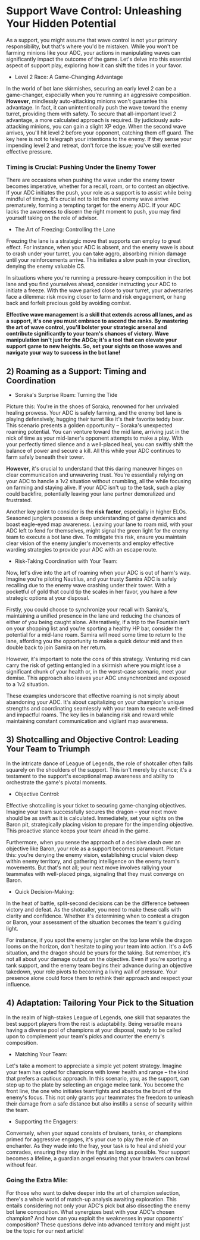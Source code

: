# Support Wave Control: Unleashing Your Hidden Potential

As a support, you might assume that wave control is not your primary responsibility, but that's where you'd be mistaken. While you won't be farming minions like your ADC, your actions in manipulating waves can significantly impact the outcome of the game. Let's delve into this essential aspect of support play, exploring how it can shift the tides in your favor.
- Level 2 Race: A Game-Changing Advantage

In the world of bot lane skirmishes, securing an early level 2 can be a game-changer, especially when you're running an aggressive composition. **However**, mindlessly auto-attacking minions won't guarantee this advantage. In fact, it can unintentionally push the wave toward the enemy turret, providing them with safety. To secure that all-important level 2 advantage, a more calculated approach is required. By judiciously auto-attacking minions, you can gain a slight XP edge. When the second wave arrives, you'll hit level 2 before your opponent, catching them off guard. The key here is not to telegraph your intentions to the enemy. If they sense your impending level 2 and retreat, don't force the issue; you've still exerted effective pressure.

### __Timing is Crucial: Pushing Under the Enemy Tower__


There are occasions when pushing the wave under the enemy tower becomes imperative, whether for a recall, roam, or to contest an objective. If your ADC initiates the push, your role as a support is to assist while being mindful of timing. It's crucial not to let the next enemy wave arrive prematurely, forming a tempting target for the enemy ADC. If your ADC lacks the awareness to discern the right moment to push, you may find yourself taking on the role of advisor.

- The Art of Freezing: Controlling the Lane

Freezing the lane is a strategic move that supports can employ to great effect. For instance, when your ADC is absent, and the enemy wave is about to crash under your turret, you can take aggro, absorbing minion damage until your reinforcements arrive. This initiates a slow push in your direction, denying the enemy valuable CS.

In situations where you're running a pressure-heavy composition in the bot lane and you find yourselves ahead, consider instructing your ADC to initiate a freeze. With the wave parked close to your turret, your adversaries face a dilemma: risk moving closer to farm and risk engagement, or hang back and forfeit precious gold by avoiding combat.

**Effective wave management is a skill that extends across all lanes, and as a support, it's one you must embrace to ascend the ranks. By mastering the art of wave control, you'll bolster your strategic arsenal and contribute significantly to your team's chances of victory. Wave manipulation isn't just for the ADCs; it's a tool that can elevate your support game to new heights. So, set your sights on those waves and navigate your way to success in the bot lane!**


## 2) Roaming as a Support: Timing and Coordination
- Soraka's Surprise Roam: Turning the Tide

Picture this: You're in the shoes of Soraka, renowned for her unrivaled healing prowess. Your ADC is safely farming, and the enemy bot lane is playing defensively, hugging their turret like it's their favorite teddy bear. This scenario presents a golden opportunity – Soraka's unexpected roaming potential. You can venture toward the mid lane, arriving just in the nick of time as your mid-laner's opponent attempts to make a play. With your perfectly timed silence and a well-placed heal, you can swiftly shift the balance of power and secure a kill. All this while your ADC continues to farm safely beneath their tower.

**However**, it's crucial to understand that this daring maneuver hinges on clear communication and unwavering trust. You're essentially relying on your ADC to handle a 1v2 situation without crumbling, all the while focusing on farming and staying alive. If your ADC isn't up to the task, such a play could backfire, potentially leaving your lane partner demoralized and frustrated.

Another key point to consider is the **risk factor**, especially in higher ELOs. Seasoned junglers possess a deep understanding of game dynamics and boast eagle-eyed map awareness. Leaving your lane to roam mid, with your ADC left to fend for themselves, might signal the green light for the enemy team to execute a bot lane dive. To mitigate this risk, ensure you maintain clear vision of the enemy jungler's movements and employ effective warding strategies to provide your ADC with an escape route.

- Risk-Taking Coordination with Your Team:

Now, let's dive into the art of roaming when your ADC is out of harm's way. Imagine you're piloting Nautilus, and your trusty Samira ADC is safely recalling due to the enemy wave crashing under their tower. With a pocketful of gold that could tip the scales in her favor, you have a few strategic options at your disposal.

Firstly, you could choose to synchronize your recall with Samira's, maintaining a unified presence in the lane and reducing the chances of either of you being caught alone. Alternatively, if a trip to the Fountain isn't on your shopping list and you're sporting a healthy HP bar, consider the potential for a mid-lane roam. Samira will need some time to return to the lane, affording you the opportunity to make a quick detour mid and then double back to join Samira on her return.

However, it's important to note the cons of this strategy. Venturing mid can carry the risk of getting entangled in a skirmish where you might lose a significant chunk of your health or, in the worst-case scenario, meet your demise. This approach also leaves your ADC unsynchronized and exposed to a 1v2 situation.

These examples underscore that effective roaming is not simply about abandoning your ADC. It's about capitalizing on your champion's unique strengths and coordinating seamlessly with your team to execute well-timed and impactful roams. The key lies in balancing risk and reward while maintaining constant communication and vigilant map awareness.


## 3) Shotcalling and Objective Control: Leading Your Team to Triumph
In the intricate dance of League of Legends, the role of shotcaller often falls squarely on the shoulders of the support. This isn't merely by chance; it's a testament to the support's exceptional map awareness and ability to orchestrate the game's pivotal moments.

- Objective Control:

Effective shotcalling is your ticket to securing game-changing objectives. Imagine your team successfully secures the dragon – your next move should be as swift as it is calculated. Immediately, set your sights on the Baron pit, strategically placing vision to prepare for the impending objective. This proactive stance keeps your team ahead in the game.

Furthermore, when you sense the approach of a decisive clash over an objective like Baron, your role as a support becomes paramount. Picture this: you're denying the enemy vision, establishing crucial vision deep within enemy territory, and gathering intelligence on the enemy team's movements. But that's not all; your next move involves rallying your teammates with well-placed pings, signaling that they must converge on Baron.

- Quick Decision-Making:

In the heat of battle, split-second decisions can be the difference between victory and defeat. As the shotcaller, you need to make these calls with clarity and confidence. Whether it's determining when to contest a dragon or Baron, your assessment of the situation becomes the team's guiding light.

For instance, if you spot the enemy jungler on the top lane while the dragon looms on the horizon, don't hesitate to ping your team into action. It's a 4v5 situation, and the dragon should be yours for the taking. But remember, it's not all about your damage output on the objective. Even if you're sporting a tank support, and the enemy team begins their advance during an objective takedown, your role pivots to becoming a living wall of pressure. Your presence alone could force them to rethink their approach and respect your influence.


## 4) Adaptation: Tailoring Your Pick to the Situation
In the realm of high-stakes League of Legends, one skill that separates the best support players from the rest is adaptability. Being versatile means having a diverse pool of champions at your disposal, ready to be called upon to complement your team's picks and counter the enemy's composition.

- Matching Your Team:

Let's take a moment to appreciate a simple yet potent strategy. Imagine your team has opted for champions with lower health and range – the kind that prefers a cautious approach. In this scenario, you, as the support, can step up to the plate by selecting an engage melee tank. You become the front line, the one who initiates teamfights and absorbs the brunt of the enemy's focus. This not only grants your teammates the freedom to unleash their damage from a safe distance but also instills a sense of security within the team.

- Supporting the Engagers:

Conversely, when your squad consists of bruisers, tanks, or champions primed for aggressive engages, it's your cue to play the role of an enchanter. As they wade into the fray, your task is to heal and shield your comrades, ensuring they stay in the fight as long as possible. Your support becomes a lifeline, a guardian angel ensuring that your brawlers can brawl without fear.

### Going the Extra Mile:

For those who want to delve deeper into the art of champion selection, there's a whole world of match-up analysis awaiting exploration. This entails considering not only your ADC's pick but also dissecting the enemy bot lane composition. What synergizes best with your ADC's chosen champion? And how can you exploit the weaknesses in your opponents' composition? These questions delve into advanced territory and might just be the topic for our next article!
